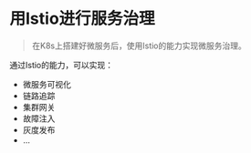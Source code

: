 # 用Istio进行服务治理

> 在K8s上搭建好微服务后，使用Istio的能力实现微服务治理。

通过Istio的能力，可以实现：

- 微服务可视化
- 链路追踪
- 集群网关
- 故障注入
- 灰度发布
- ...

